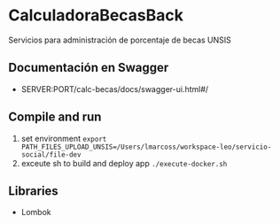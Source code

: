 # CalculadoraBecasBack
Servicios para administración de porcentaje de becas UNSIS

## Documentación en Swagger
* SERVER:PORT/calc-becas/docs/swagger-ui.html#/


## Compile and run
1. set environment
```export PATH_FILES_UPLOAD_UNSIS=/Users/lmarcoss/workspace-leo/servicio-social/file-dev```
2. exceute sh to build and deploy app
```./execute-docker.sh```

## Libraries
* Lombok